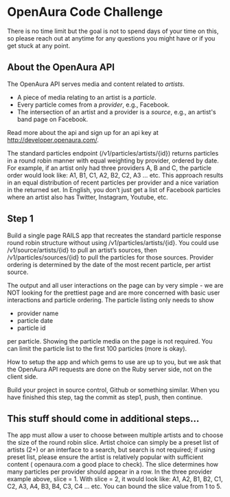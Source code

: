 # OpenAura Code Challenge

There is no time limit but the goal is not to spend days of your time on this,
so please reach out at anytime for any questions you might have or if you get
stuck at any point.

## About the OpenAura API

The OpenAura API serves media and content related to _artists_.

* A piece of media relating to an artist is a _particle_.
* Every particle comes from a _provider_, e.g., Facebook.
* The intersection of an artist and a provider is a _source_, e.g., an artist's
  band page on Facebook.

Read more about the api and sign up for an api key at
http://developer.openaura.com/.

The standard particles endpoint (/v1/particles/artists/{id}) returns particles
in a round robin manner with equal weighting by provider, ordered by date. For
example, if an artist only had three providers A, B and C, the particle order
would look like: A1, B1, C1, A2, B2, C2, A3 … etc. This approach results in an
equal distribution of recent particles per provider and a nice variation in the
returned set. In English, you don’t just get a list of Facebook particles where
an artist also has Twitter, Instagram, Youtube, etc.

## Step 1

Build a single page RAILS app that recreates the standard particle response
round robin structure without using /v1/particles/artists/{id}. You could use
/v1/source/artists/{id} to pull an artist’s sources, then
/v1/particles/sources/{id} to pull the particles for those sources.  Provider
ordering is determined by the date of the most recent particle, per artist
source.

The output and all user interactions on the page can by very simple - we
are NOT looking for the prettiest page and are more concerned with basic
user interactions and particle ordering. The particle listing only needs
to show

* provider name
* particle date
* particle id

per particle. Showing the particle media on the page is not required. You can
limit the particle list to the first 100 particles (more is okay).

How to setup the app and which gems to use are up to you, but we ask that
the OpenAura API requests are done on the Ruby server side, not on the
client side.

Build your project in source control, Github or something similar. When you
have finished this step, tag the commit as step1, push, then continue.

## This stuff should come in additional steps...

The app must allow a user to choose between multiple artists and
to choose the size of the round robin slice.  Artist choice can simply be a
preset list of artists (2+) or an interface to a search, but search is not
required; if using preset list, please ensure the artist is relatively popular
with sufficient content ( openaura.com a good place to check).  The slice
determines how many particles per provider should appear in a row.  In the three
provider example above, slice = 1.  With slice = 2, it would look like: A1, A2,
B1, B2, C1, C2, A3, A4, B3, B4, C3, C4 … etc.  You can bound the slice value
from 1 to 5.

